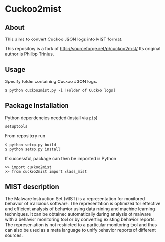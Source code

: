 Cuckoo2mist
===========

About
-----
This aims to convert Cuckoo JSON logs into MIST format.

This repository is a fork of http://sourceforge.net/p/cuckoo2mist/
Its original author is Philipp Trinius.

Usage
--------------------------
Specify folder containing Cuckoo JSON logs.

	$ python cuckoo2mist.py -i [Folder of Cuckoo logs]
	
Package Installation
---------------------
Python dependencies needed (install via `pip`)

	setuptools
	
From repository run

	$ python setup.py build
	$ python setup.py install
	
If successful, package can then be imported in Python

	>> import cuckoo2mist
	>> from cuckoo2mist import class_mist
	

MIST description 
--------------------
The Malware Instruction Set (MIST) is a representation for monitored behavior
of malicious software. The representation is optimized for effective and
efficient analysis of behavior using data mining and machine learning
techniques. It can be obtained automatically during analysis of malware with a
behavior monitoring tool or by converting existing behavior reports. The
representation is not restricted to a particular monitoring tool and thus can
also be used as a meta language to unify behavior reports of different sources.

